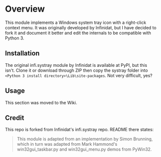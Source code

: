 Overview
========
This module implements a Windows system tray icon with a right-click context menu. It was originally developed by Infinidat, but I have decided to fork it and document it better and edit the internals to be compatible with Python 3.

Installation
------------
The original infi.systray module by Infinidat is available at PyPI, but this isn't. Clone it or download through ZIP then copy the systray folder into `<Python 3 install directory>\Lib\site-packages`. Not very difficult, yes?

Usage
-----
This section was moved to the Wiki.

Credit
------
This repo is forked from Infinidat's infi.systray repo. README there states:
>This module is adapted from an implementation by Simon Brunning, which in turn was adapted from Mark Hammond's
>win32gui_taskbar.py and win32gui_menu.py demos from PyWin32.
